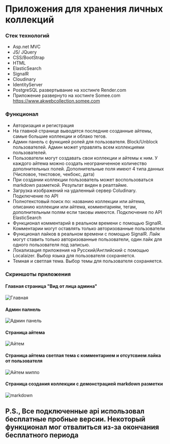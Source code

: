 # Приложения для хранения личных коллекций 
### Стек технологий
* Asp.net MVC
* JS/ JQuery
* CSS/BootStrap
* HTML
* ElasticSearch
* SignalR
* Cloudinary
* IdentityServer
* PostgreSQL развертывание на хостинге Render.com
* Приложение развернуто на хостинге Somee.com https://www.akwebcollection.somee.com

### Функционал
* Авторизация и регистрация
* На главной странице выводятся последние созданные айтемы, самые большие коллекции и облако тегов.
* Админ панель с функцией ролей для пользователя. Block/Unblock пользователей. Админ может управлять всем коллекциями пользователей.
* Пользователи могут создавать свои коллекции и айтемы к ним. У каждого айтема можно создать неограниченное количество дополнительных полей. Дополнительные поля имеют 4 типа данных (Числовое, текстовое, чекбокс, дата)
* При создании коллекции пользователь может воспользоваться markdown разметкой. Результат виден в реалтайме.
* Загрузка изображений на удаленный сервер Coludinary. Подключение по API
* Полнотекстовый поиск по: названию коллекции или айтема, описанию коллекции или айтема, комментариям, тегам, дополнительным полям если таковы имеются. Подключение по API ElasticSearch
* Функционал комментарий в реальном времени с помощью SignalR. Комментарии могут оставлять только авторизованные пользователи
* Функционал лайков в реальном времени с помощью SignalR. Лайк могут ставить только авторизованные пользователи, один лайк для одного пользователя под записью.
* Локализация приложения на Русский/Английский c помощью Localaizer. Выбор языка для пользователя сохраняется.
* Темная и светлая тема. Выбор темы для пользователя сохраняется.
### Скриншоты приложения
#### Главная страница "Вид от лица админа"
![Главная](https://github.com/MambaJMR/ProjectItransition/blob/master/%D0%93%D0%BB%D0%B0%D0%B2%D0%BD%D0%B0%D1%8F.png)
#### Админ палнель
![Админ панель](https://github.com/MambaJMR/ProjectItransition/blob/master/%D0%90%D0%B4%D0%BC%D0%B8%D0%BD%20%D0%BF%D0%B0%D0%BD%D0%B5%D0%BB%D1%8C.png)
#### Страница айтема
![Айтем](https://github.com/MambaJMR/ProjectItransition/blob/master/%D0%90%D0%B9%D1%82%D0%B5%D0%BC.png)
#### Страница айтема светлая тема с комментарием и отсутсвием лайка от пользователя
![Айтем миппо](https://github.com/MambaJMR/ProjectItransition/blob/master/%D0%9C%D0%B8%D0%BF%D0%BF%D0%BE.png)
#### Страница создания коллекции с демонстрацией markdown разметки
![markdown](https://github.com/MambaJMR/ProjectItransition/blob/master/Markdown.png)

## P.S., Все подключенные api использовал бесплатные пробные версии. Некоторый функционал мог отвалиться из-за окончания бесплатного периода
